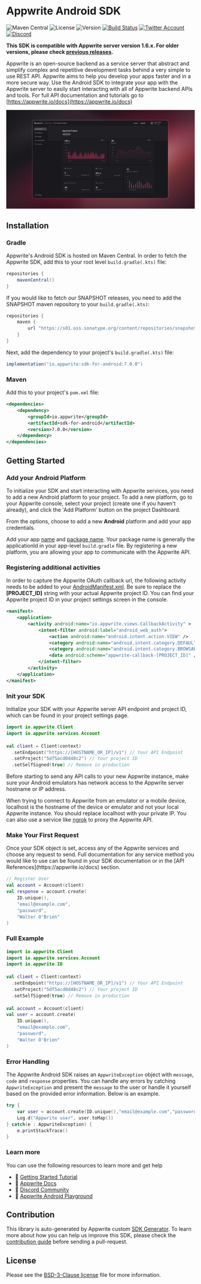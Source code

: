 # Appwrite Android SDK

![Maven Central](https://img.shields.io/maven-central/v/io.appwrite/sdk-for-android.svg?color=green&style=flat-square)
![License](https://img.shields.io/github/license/appwrite/sdk-for-android.svg?style=flat-square)
![Version](https://img.shields.io/badge/api%20version-1.6.1-blue.svg?style=flat-square)
[![Build Status](https://img.shields.io/travis/com/appwrite/sdk-generator?style=flat-square)](https://travis-ci.com/appwrite/sdk-generator)
[![Twitter Account](https://img.shields.io/twitter/follow/appwrite?color=00acee&label=twitter&style=flat-square)](https://twitter.com/appwrite)
[![Discord](https://img.shields.io/discord/564160730845151244?label=discord&style=flat-square)](https://appwrite.io/discord)

**This SDK is compatible with Appwrite server version 1.6.x. For older versions, please check [previous releases](https://github.com/appwrite/sdk-for-android/releases).**

Appwrite is an open-source backend as a service server that abstract and simplify complex and repetitive development tasks behind a very simple to use REST API. Appwrite aims to help you develop your apps faster and in a more secure way. Use the Android SDK to integrate your app with the Appwrite server to easily start interacting with all of Appwrite backend APIs and tools. For full API documentation and tutorials go to [https://appwrite.io/docs](https://appwrite.io/docs)

![Appwrite](https://github.com/appwrite/appwrite/raw/main/public/images/github.png)

## Installation

### Gradle

Appwrite's Android SDK is hosted on Maven Central. In order to fetch the Appwrite SDK, add this to your root level `build.gradle(.kts)` file:

```groovy
repositories {      
    mavenCentral()
}
```

If you would like to fetch our SNAPSHOT releases, you need to add the SNAPSHOT maven repository to your `build.gradle(.kts)`:

```groovy
repositories {
    maven {
        url "https://s01.oss.sonatype.org/content/repositories/snapshots/"
    }
}
```

Next, add the dependency to your project's `build.gradle(.kts)` file:

```groovy
implementation("io.appwrite:sdk-for-android:7.0.0")
```

### Maven
Add this to your project's `pom.xml` file:

```xml
<dependencies>
    <dependency>
        <groupId>io.appwrite</groupId>
        <artifactId>sdk-for-android</artifactId>
        <version>7.0.0</version>
    </dependency>
</dependencies>
```


## Getting Started

### Add your Android Platform
To initialize your SDK and start interacting with Appwrite services, you need to add a new Android platform to your project. To add a new platform, go to your Appwrite console, select your project (create one if you haven't already), and click the 'Add Platform' button on the project Dashboard.

From the options, choose to add a new **Android** platform and add your app credentials.

Add your app <u>name</u> and <u>package name</u>. Your package name is generally the applicationId in your app-level `build.gradle` file. By registering a new platform, you are allowing your app to communicate with the Appwrite API.

### Registering additional activities
In order to capture the Appwrite OAuth callback url, the following activity needs to be added to your [AndroidManifest.xml](https://github.com/appwrite/playground-for-android/blob/master/app/src/main/AndroidManifest.xml). Be sure to replace the **[PROJECT_ID]** string with your actual Appwrite project ID. You can find your Appwrite project ID in your project settings screen in the console.

```xml
<manifest>
    <application>
        <activity android:name="io.appwrite.views.CallbackActivity" >
            <intent-filter android:label="android_web_auth">
                <action android:name="android.intent.action.VIEW" />
                <category android:name="android.intent.category.DEFAULT" />
                <category android:name="android.intent.category.BROWSABLE" />
                <data android:scheme="appwrite-callback-[PROJECT_ID]" />
            </intent-filter>
        </activity>
    </application>
</manifest>
```

### Init your SDK

<p>Initialize your SDK with your Appwrite server API endpoint and project ID, which can be found in your project settings page.

```kotlin
import io.appwrite.Client
import io.appwrite.services.Account

val client = Client(context)
  .setEndpoint("https://[HOSTNAME_OR_IP]/v1") // Your API Endpoint
  .setProject("5df5acd0d48c2") // Your project ID
  .setSelfSigned(true) // Remove in production
```

Before starting to send any API calls to your new Appwrite instance, make sure your Android emulators has network access to the Appwrite server hostname or IP address.

When trying to connect to Appwrite from an emulator or a mobile device, localhost is the hostname of the device or emulator and not your local Appwrite instance. You should replace localhost with your private IP. You can also use a service like [ngrok](https://ngrok.com/) to proxy the Appwrite API.

### Make Your First Request

<p>Once your SDK object is set, access any of the Appwrite services and choose any request to send. Full documentation for any service method you would like to use can be found in your SDK documentation or in the [API References](https://appwrite.io/docs) section.

```kotlin
// Register User
val account = Account(client)
val response = account.create(
    ID.unique(),
    "email@example.com",
    "password",
    "Walter O'Brien"
)
```

### Full Example

```kotlin
import io.appwrite.Client
import io.appwrite.services.Account
import io.appwrite.ID

val client = Client(context)
  .setEndpoint("https://[HOSTNAME_OR_IP]/v1") // Your API Endpoint
  .setProject("5df5acd0d48c2") // Your project ID
  .setSelfSigned(true) // Remove in production

val account = Account(client)
val user = account.create(
    ID.unique(),
    "email@example.com",
    "password",
    "Walter O'Brien"
)
```

### Error Handling
The Appwrite Android SDK raises an `AppwriteException` object with `message`, `code` and `response` properties. You can handle any errors by catching `AppwriteException` and present the `message` to the user or handle it yourself based on the provided error information. Below is an example.

```kotlin
try {
    var user = account.create(ID.unique(),"email@example.com","password","Walter O'Brien")
    Log.d("Appwrite user", user.toMap())
} catch(e : AppwriteException) {
    e.printStackTrace()
}
```

### Learn more
You can use the following resources to learn more and get help
- 🚀 [Getting Started Tutorial](https://appwrite.io/docs/getting-started-for-android)
- 📜 [Appwrite Docs](https://appwrite.io/docs)
- 💬 [Discord Community](https://appwrite.io/discord)
- 🚂 [Appwrite Android Playground](https://github.com/appwrite/playground-for-android)


## Contribution

This library is auto-generated by Appwrite custom [SDK Generator](https://github.com/appwrite/sdk-generator). To learn more about how you can help us improve this SDK, please check the [contribution guide](https://github.com/appwrite/sdk-generator/blob/master/CONTRIBUTING.md) before sending a pull-request.

## License

Please see the [BSD-3-Clause license](https://raw.githubusercontent.com/appwrite/appwrite/master/LICENSE) file for more information.